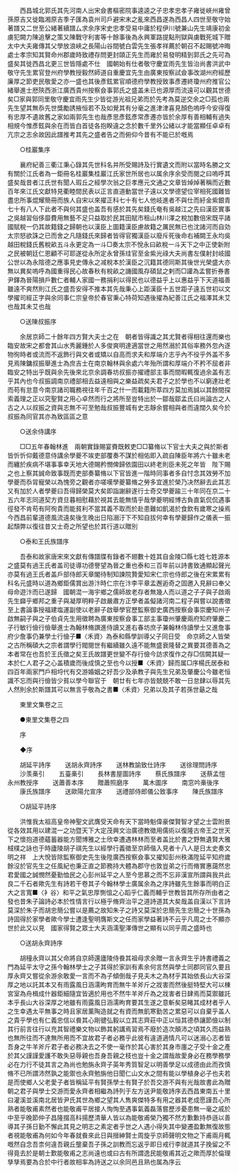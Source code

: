 <!-- { "loadSidebar": true } -->
　　西昌城北郭氏其先河南人出宋僉書樞密院事逵逵之子忠孝忠孝子雍徙峽州雍曾孫原吉又徙臨湘原吉季子匯為袁州司戶避宋末之亂來西昌遂為西昌人四世至敬守始著譜又二世至公緒著續譜厶求余序宋史忠孝受易中庸於程伊川號兼山先生靖康初金虜犯闕力陳追擊之策又陳戰守利害等十餘事後為永興軍路提點刑獄與虜戰死城下贈太中大夫雍傳其父學放浪峽之長陽山谷間號白雲先生張孝祥薦於朝召不起賜號冲晦處士孝宗知其賢命州郡歲時致禮存問更封頤正先生而雍於易發明精到郭氏之先可為盛矣其徙西昌北更三世皆隱處不仕　國朝始有仕者敬守慶宜雨先生皆治尚書洪武中敬守先生累官登州府學教授毅然師道自重慶宜先生由廣東按察試僉事改湖州府經歷廉厚之節吏民敬愛之亦一盛也其後彥鉉累官順德府學教授致事彥遷終瓊州府推官公緒舉進士厯陝西浙江廣西貴州按察僉事郭氏之盛盖未已也源厚而流遠可以觀其世德矣□家與郭同里敬守慶宜雨先生少皆從游光祖兄弟而於先考為莫逆交余之□孤也兩先生望其無忝先世獎勵誘掖恒若不及如覺其有分毫之進津津喜見顏色嗚呼今安得復有忠厚不遺故舊之家如兩郭先生也哉彥思彥鉉彥常彥遷亦皆於余厚有善相輔有過失相規今惟彥鉉與余在而皆白首徒各抱睽違之念於數千里外公緒以才能當顯任卓卓有亢宗之志余故因此譜推考其先之盛者告之而俯仰今昔有不能已於嘅焉 

　　○桂巖集序 

　　襄府紀善三衢江秉心錄其先世科名并所受賜詩及行實遺文而附以當時名勝之文有關於江氏者為一鉅冊名桂巖集桂巖江氏家世所居也以属余序余受而閱之曰嗚呼其盛矣哉昔者江氏世有聞人瑕丘之經學次翁之巨孝應元文通之文章皆焯焯著稱而近數百年來江氏文獻特見衢睦間民表以正言直道動當世子遠以文學德望位宰相死國難皆盡忠所事焜耀簡冊而族人自宋以來擢正科七十有七人他岐進者不與仕而紆金紫銀青七十有八人下此者不與何其盛也盖吾有感於其先矣錢氏奄有吳越江之先曰漢臣實事之吳越習俗侈靡費用無藝不足只益取於民其田賦市租山林川澤之稅加數倍宋既平諸國賦稅一仍其故籍錢之歸朝也以漢臣上圖籍漢臣慮故籍之厲民無已也沈諸河而自効太宗怒欲誅之已而舍之凡隨錢氏來歸者皆得官獨漢臣以廢斥死後命右補闕王永均吳越田稅錢氏舊稅畝五斗永更定為一斗□奏太宗不悅永曰畝稅一斗天下之中正使新附之民被朝廷仁恩顧不可耶遂從永所定永曾孫珪官至金紫光祿大夫尚書左僕射封岐國公世以為永陰德之應事見史傳永之减稅本於漢臣之沉籍其德同斯其後世光榮盛大亦無以異矣嗚呼為國重得民心故春秋有稅畝之譏國風存碩鼠之剌而□讙為孟嘗折券書尹鐸為晉陽損戶數仁者輔人家國一務捐利以得民也以德益乎上以惠益乎下天道福善雖遠不爽然則江氏之盛吾安得不推本其先哉秉心上距漢臣十五世距子遠五世初以文學擢司經正字與余同事仁宗皇帝於春官秉心特荷知遇後擢為紀善江氏之福澤其未艾也哉其未艾也哉 

　　○送陳叔振序 

　　余居京師二十餘年四方賢大夫士之在　朝者皆得識之其尤賢者得相往還而樂也臨安故宋之都會其山水秀麗鍾於人多俊爽明達適當世之用然溺於其俗率務外忽內逐物徇時者或流而不返飾行與文者或矯以自高而求夫和厚端介志乎內不役乎外盖不多見焉陳鏞叔振舉進士為庶吉士在南京翰林與余處六年殆所謂和厚端介不矜不屈者非臨安之特出乎既與余先後來北京余調春坊叔振亦擢禮部主事而間暇輒復過余盖有志乎其內也今叔振調南京禮部相去益遠相與之樂益疏矣夫君子之於學也不以窮達壯老而苟有怠意今南京諸司職務視往年千百之什一而載籍所萃四方莫加焉誠以其餘間探索義理之正以究聖賢之用心卓然而行之將所至豈特出於一鄒哉鄒孟氏曰尚論古之人古之人以叔振之資與志無不可至勉哉叔振豐城有史志靜余嘗相與者而違闊久矣今於叔振為同官其亦為致區區之意 

　　○送余侍講序 

　　□□五年春翰林進　兩朝實錄賜宴賚既敕吏□□纂脩以下官士大夫之與於斯者皆忻忻仰戴德意侍講余學夔不竢吏部覆奏不謀於相佑即入疏自陳臣年將六十雖未老而纏於疾病不堪事事幸天地大德賜矜憫俾歸依園田以終老則臣未死之年皆　陛下賜之也上察其誠命致事既而吏部奏纂脩以下官皆進一階時同事者多自忖念其效勞不加學夔而忝冐寵榮以為愧旁之觀者亦嗟嘆學夔纂脩之勞多宜進於榮乃决然辭去此其志又有加於人者學夔曰吾得歸榮莫大矣即詣謝辭遂行士奇交學夔踰三十年同在京二十五六年志同道契方資旦暮相慰藉於視其去能無情乎哉學夔明經博古負直氣侃侃遇事徑發不肯苟有阿徇貴而能貧利不當其義不取而於赴患難如飢渴於食飲有歲寒之操焉今西昌前輩道德風流遠矣後生晚出日陷溺汙下不知自拔何幸有學夔歸作之儀表一振起頹弊以復往昔又士奇之所望也於其行道以贈別 

　　○泰和王氏族譜序 

　　吾泰和故家唐宋來文獻有傳譜牒有錄者不翅數十姓其自金陵□縣七姓七姓源本之盛莫有過王氏者盖司徒導功德譽望為晉之重也泰和三百年前以詩書致通顯起聲光亦莫有過王氏者盖戶部侍郎天章閣待制知諫院贄愛知宋仁宗也侍郎之後在宋累累有科名元盛時以道為鄉鉅儒賞出游汴時仁宗在汴李平章孟邂逅奇之固邀入見辭曰奉父母命遊汴而已遂歸　國朝混一海宇鄉之儒師故老存者無幾人而以道之子子與子啟兩先生巋乎鄉邦之重子與凝厚明粹子啟嚴肅方正學者盖儗諸河南二程子與嘗以說書徵至上書論事授福建塩運副使以老辭子啟舉學官歷監察御史廣西按察僉事崇慶知州子啟無嗣子與之子伯貞先生用徵聘為廣東按察僉事工部主事瓊州肇慶兩府知府肇慶二子行敏行儉行儉舉進士為翰林脩譔進侍讀又進右春坊庶子兼翰林侍讀學士又進詹事府少詹事仍兼學士行儉子■〈禾資〉為泰和縣學訓導父子同日受　命京師之人皆榮之古所稱碩大之宗者謂學行閥閱世有繼續雖久遠不能無盛衰隆替之異要其德善為之本者常在也吾於王氏徵之矣王氏故譜更世變不存行儉今訪求復作之存□信闕其疑一本於仁人君子之心盖積歲而後成慎之至也今以授■〈禾資〉歸而属□序楊氏居泰和四百年兩家門戶相埒代有交游婚姻之好吾少及承教子與先生兄弟及肇慶公今雖老恒識不忘而與行儉皆少貧以學今聯官于　朝廿有七年亦皆兢兢不敢一日怠肆以辱其先人然則余於斯譜其可以無言乎敬為之書■〈禾資〉兄弟以及其子若孫世朂之哉 

　　東里文集卷之三 

　　●東里文集卷之四 

　　序 

　　◆序 

　　胡延平詩序 
　　送胡永齊詩序 
　　送林教諭致仕詩序 
　　送徐理問詩序 
　　沙羡槀引 
　　五臺槀引 
　　長林書屋圖詩序 
　　蔡氏族譜序 
　　送蔡孟愷永州教授序 
　　送蕭善本序 
　　贈蕭照磨序 
　　萬木圖序 
　　南窓吟槀後序 
　　康氏族譜序 
　　送歐陽允宣序 
　　送禮部侍郎儀公致事序 
　　陳氏族譜序 

　　○胡延平詩序 

　　洪惟我太祖高皇帝神聖文武膺受天命有天下當時魁偉豪傑賢智才望之士雲附景從各效其用以建混一之功暨天下大定茂興文治廣德教徵用儒術以復隆古帝王之世天下之懷抱道德蘊蓄器能方聞博雅之士欣幸遭遇林林而至者盖比於書之野無遺賢大雅棫樸之詠也于時廬陵胡子祺先生以經學行義徵至京師偕入見者十八人是日太史奏文明之祥　上大悅皆除監察御史先生後陞廣西按察僉事又擢知彭州秩滿陞延平知府歲餘沒於官先生之任風紀也秉正直之節務持大體為郡守也敦豈弟之行而脩實惠藹然忠君愛國之誠憫然憂勤恤民之心彭州延平之人至今思慕之而不忘非漢宣所謂與我共此良二千石者歟先生有詩若干卷其子今翰林學士廣属余為之序詩雖先生餘事而明白正大之言寬■〈衤谷〉和平之氣忠厚惻怚之心蹈乎仁義而輔乎世教皆其所存所由者之發也昔朱子論詩必本於性情言行以極乎脩齊治平之道詩道其大矣哉盖自漢以下言詩莫深於朱子而胡忠簡公嘗以是薦之故知朱子之詩又莫深於忠簡先生忠簡之十世孫為詩固得於家學者歟今學士遭逢聖明膺斯文之任而家學益著詩不云乎凡周之士不顯亦世於此又以見　國家得賢之眾士大夫涵濡聖澤傳世之顯有以同乎周之盛時也 

　　○送胡永齊詩序 

　　胡穜永齊以其父命將自京師還廬陵侍飬其祖母求余贈一言永齊生乎詩書禮義之門為延平太守之孫今翰林學士之子其得於家訓有素余何言然與學士同郡同官久要且厚永齊又嘗從余游余敢愛一言而不為子傾倒哉子見夫木之為材乎其始依長山大谷深厚之地以託其本又有雨露風日涵濡昫育而無牛羊斧斤之戕害而然後挺特堅大可以棟宮室為舟楫成什器鉅細隨宜皆適於用也不然牛羊斧斤為之戕害者日肆焉而莫禦雖託本乎長山大谷深厚之地雖有雨露風日涵濡昫育要其生遂之意斬矣惡睹其成材者乎人之生幸遇太平無事之時且家居薰陶造就之有資而無飢寒勤苦之累惡可以自棄乎盖人之貴乎學也有仁義忠信以飬其心剛徤弘毅以立其志齊莊中正以恒其德恭讓節儉以制其行前言往行以充其智禮樂文物以飾其躬講焉習焉不廢於造次顛沛之頃其久而益熟也無所往而不達無所用而不宜故君子者必務乎此彼有違道適情凡可以迷溺心志者皆吾身之牛羊斧斤君子者必務决去之不使一毫作於其心害於其身市廛之子受十金之產於其父謹謹愛護不敢失惡辱親也吾身吾親之枝也豈十金之謂哉故愛身必在務學務學必在力行不徒其言之為尚也勉旃永齊子英年秀質智足以明善學足以成德由此而孜慎脩不已所謂沛然孰之能禦也永齊勉旃他日聞仁山文水之間有能以學植身必子也夫若是而使鄉人父老愛子者皆稱延平有賢孫學士有賢子於吾交游不與有光哉故書此為贈朝之君子與學士交游而愛永齊者相繼為詩列于左方送尹能敬詩序去西昌東南五十里曰灌溪並溪南北居皆尹氏其世為鄉之望其人雋爽傑特多有用之器其老成愿謹吾心所熟者能敬甫素然者也能敬甫平居接人恂恂至遇事氣義磊落嘗歷涉憂患無一毫之戚於中至乎晚節仲子昌隆掇高科揚歷清華人皆以為能敬甫榮乃獨不然方歉歉持恭遜以善導其子孫日勤不懈此其見之明志之素定者乎世之人遇小得失其中變遷盈歉無復故態者視能敬甫為何如今年春就飬來此日與搢紳賢士周旋乎京師聲明文物之下甫兩月輒嘅然自念吾柰何違吾親丘壟棄吾子孫之訓教而忘返乎即日戒行李就道其子挽留之不得竟去於是朝士歎能敬甫之志尚遠也或曰古有所謂逸民能敬甫其近之歟而厚於倫理孳孳焉要為合於中行者故相率為詩送之以余同邑且熟也属為序云 

